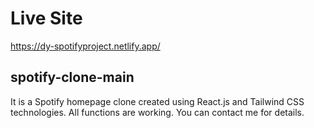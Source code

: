 # Live Site

https://dy-spotifyproject.netlify.app/

## spotify-clone-main
 It is a Spotify homepage clone created using React.js and Tailwind CSS technologies. All functions are working. You can contact me for details.
